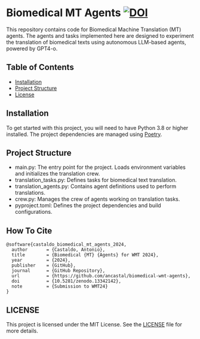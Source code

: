 # Biomedical MT Agents [![DOI](https://zenodo.org/badge/844520374.svg)](https://zenodo.org/doi/10.5281/zenodo.13342142)


This repository contains code for Biomedical Machine Translation (MT) agents. The agents and tasks implemented here are designed to experiment the translation of biomedical texts using autonomous LLM-based agents, powered by GPT4-o.

## Table of Contents

- [Installation](#installation)
- [Project Structure](#project-structure)
- [License](#license)

## Installation

To get started with this project, you will need to have Python 3.8 or higher installed. The project dependencies are managed using [Poetry](https://python-poetry.org/).

## Project Structure

- main.py: The entry point for the project. Loads environment variables and initializes the translation crew.
- translation_tasks.py: Defines tasks for biomedical text translation.
- translation_agents.py: Contains agent definitions used to perform translations.
- crew.py: Manages the crew of agents working on translation tasks.
- pyproject.toml: Defines the project dependencies and build configurations.

## How To Cite

```
@software{castaldo_biomedical_mt_agents_2024,
  author       = {Castaldo, Antonio},
  title        = {Biomedical {MT} {Agents} for WMT 2024},
  year         = {2024},
  publisher    = {GitHub},
  journal      = {GitHub Repository},
  url          = {https://github.com/ancastal/biomedical-wmt-agents},
  doi          = {10.5281/zenodo.13342142},
  note         = {Submission to WMT24}
}
```

## LICENSE

This project is licensed under the MIT License. See the [LICENSE](LICENSE) file for more details.
